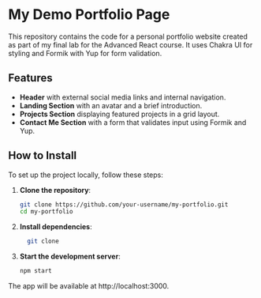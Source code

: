 # My Demo Portfolio Page

This repository contains the code for a personal portfolio website created as part of my final lab for the Advanced React course.
It uses Chakra UI for styling and Formik with Yup for form validation.

## Features

- **Header** with external social media links and internal navigation.
- **Landing Section** with an avatar and a brief introduction.
- **Projects Section** displaying featured projects in a grid layout.
- **Contact Me Section** with a form that validates input using Formik and Yup.


## How to Install

To set up the project locally, follow these steps:

1. **Clone the repository**:
   ```bash
   git clone https://github.com/your-username/my-portfolio.git
   cd my-portfolio

2. **Install dependencies**:
   ```bash
     git clone
   ```

3. **Start the development server**:
   ```bash
   npm start
   ```

The app will be available at http://localhost:3000.
